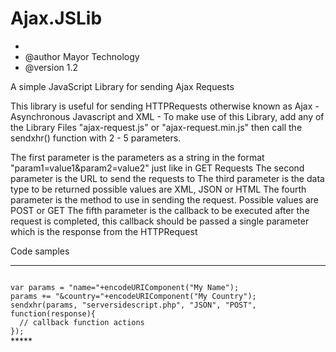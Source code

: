 # Ajax.JSLib
 *
 * @author Mayor Technology
 * @version 1.2 
 
A simple JavaScript Library for sending Ajax Requests

This library is useful for sending HTTPRequests otherwise known as Ajax - Asynchronous Javascript and XML -
To make use of this Library, add any of the Library Files "ajax-request.js" or "ajax-request.min.js" then call the sendxhr() function with 2 - 5 parameters. 

The first parameter is the parameters as a string in the format "param1=value1&param2=value2" just like in GET Requests
The second parameter is the URL to send the requests to 
The third parameter is the data type to be returned possible values are XML, JSON or HTML
The fourth parameter is the method to use in sending the request. Possible values are POST or GET 
The fifth parameter is the callback to be executed after the request is completed, this callback should be passed a single parameter which is the response from the HTTPRequest

Code samples

*****
<code>
var params = "name="+encodeURIComponent("My Name");
params += "&country="+encodeURIComponent("My Country");
sendxhr(params, "serversidescript.php", "JSON", "POST", function(response){
  // callback function actions
});
</code>
*****
